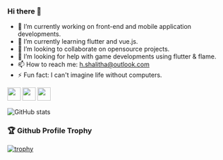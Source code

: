 ### Hi there 👋

- 🔭 I’m currently working on front-end and mobile application developments.
- 🌱 I’m currently learning flutter and vue.js.
- 👯 I’m looking to collaborate on opensource projects.
- 🤔 I’m looking for help with game developments using flutter & flame.
- 📫 How to reach me: h.shalitha@outlook.com
- ⚡ Fun fact: I can't imagine life without computers.

<a href="mailto:shalithavidanapathirana@gmail.com"><img src="https://img.shields.io/badge/Gmail-D14836?style=for-the-badge&logo=gmail&logoColor=white" height=30></a>
<a href="https://www.twitter.com/hashan_shalitha"><img src="https://img.shields.io/badge/Twitter-1DA1F2?style=for-the-badge&logo=twitter&logoColor=white" height=30></a>
 <a href="https://www.linkedin.com/in/hashanshalitha"><img src="https://img.shields.io/badge/LinkedIn-0077B5?style=for-the-badge&logo=linkedin&logoColor=white" height=30></a>

![GitHub stats](https://github-readme-stats.vercel.app/api?username=hashaaan&show_icons=true&theme=tokyonight)

### 🏆 Github Profile Trophy

[![trophy](https://github-profile-trophy.vercel.app/?username=hashaaan&theme=monokai&margin-w=15&margin-h=15&&no-frame=true&row=1)](https://github.com/ryo-ma/github-profile-trophy)

<!-- - 😄 Pronouns: ... -->
<!-- - 💬 Ask me about ... -->
